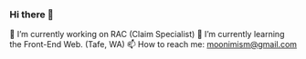 ### Hi there 👋
🔭 I’m currently working on RAC (Claim Specialist)
🌱 I’m currently learning the Front-End Web. (Tafe, WA)
📫 How to reach me: moonimism@gmail.com

<!--
**moonimism/moonimism** is a ✨ _special_ ✨ repository because its `README.md` (this file) appears on your GitHub profile.
-->
